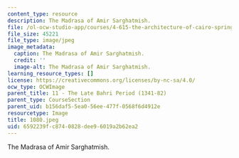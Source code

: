 ```yaml
---
content_type: resource
description: The Madrasa of Amir Sarghatmish.
file: /ol-ocw-studio-app/courses/4-615-the-architecture-of-cairo-spring-2002/6592239fc8740828dee96019a2b62ea2_1080.jpeg
file_size: 45221
file_type: image/jpeg
image_metadata:
  caption: The Madrasa of Amir Sarghatmish.
  credit: ''
  image-alt: The Madrasa of Amir Sarghatmish.
learning_resource_types: []
license: https://creativecommons.org/licenses/by-nc-sa/4.0/
ocw_type: OCWImage
parent_title: 11 - The Late Bahri Period (1341-82)
parent_type: CourseSection
parent_uid: b156daf5-5ea0-56ee-477f-0568f6d4912e
resourcetype: Image
title: 1080.jpeg
uid: 6592239f-c874-0828-dee9-6019a2b62ea2
---
```

The Madrasa of Amir Sarghatmish.